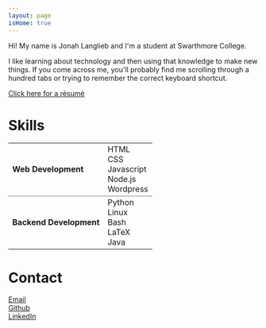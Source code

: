 ```yaml
---
layout: page
isHome: true
---
```


Hi! My name is Jonah Langlieb and I'm a student at Swarthmore College. 

I like learning about technology and then using that knowledge to make new things. If you come across me, you'll probably find me scrolling through a hundred tabs or trying to remember the correct keyboard shortcut. 

[Click here for a rèsumè]({{site.url}}/Resume.pdf)

# Skills

<table>
    <tr>
        <td><b>Web Development</b></td>
        <td>HTML<br>CSS<br>Javascript<br>Node.js<br>Wordpress</td>
    </tr>
    <tr style="border-top:1px solid grey">
        <td><b>Backend Development</b></td>
        <td>Python<br>Linux<br>Bash<br>LaTeX<br>Java</td>
    </tr>
</table>

# Contact


<a href="mailto:JonahLanglieb@gmail.com">
<i class="fa fa-envelope" aria-hidden="true"></i> Email</a>
<br>
<a href="https://github.com/jzl"> <i class="fa fa-github" aria-hidden="true"></i> Github</a>
<br>
<a href="https://www.linkedin.com/in/jonah-langlieb"> <i class="fa fa-linkedin" aria-hidden="true"></i> LinkedIn</a>



<!-- In the novel, *The Strange Case of Dr. Jeykll and Mr. Hyde*, Mr. Poole is Dr. Jekyll's virtuous and loyal butler. Similarly, Poole is an upstanding and effective butler that helps you build Jekyll themes. It's made by [@mdo](https://twitter.com/mdo). -->

<!-- There are currently two themes built on Poole: -->

<!-- * [Hyde](http://hyde.getpoole.com) -->
<!-- * [Lanyon](http://lanyon.getpoole.com) -->

<!-- Learn more and contribute on [GitHub](https://github.com/poole). -->

<!-- ## Setup -->

<!-- Some fun facts about the setup of this project include: -->

<!-- * Built for [Jekyll](http://jekyllrb.com) -->
<!-- * Developed on GitHub and hosted for free on [GitHub Pages](https://pages.github.com) -->
<!-- * Coded with [Sublime Text 2](http://sublimetext.com), an amazing code editor -->
<!-- * Designed and developed while listening to music like [Blood Bros Trilogy](https://soundcloud.com/maddecent/sets/blood-bros-series) -->

<!-- Have questions or suggestions? Feel free to [open an issue on GitHub](https://github.com/poole/issues/new) or [ask me on Twitter](https://twitter.com/mdo). -->

<!-- Thanks for reading! -->
